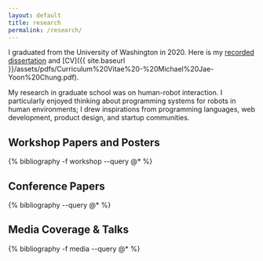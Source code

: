 ```yaml
---
layout: default
title: research
permalink: /research/
---
```


I graduated from the University of Washington in 2020.
Here is my [recorded dissertation](https://youtu.be/pTml6yEIjcw) and [CV]({{ site.baseurl }}/assets/pdfs/Curriculum%20Vitae%20-%20Michael%20Jae-Yoon%20Chung.pdf).

My research in graduate school was on human-robot interaction.
I particularly enjoyed thinking about programming systems for robots in human environments; I drew inspirations from programming languages, web development, product design, and startup communities.

## Workshop Papers and Posters

{% bibliography -f workshop --query @* %}

## Conference Papers

{% bibliography --query @* %}

## Media Coverage & Talks

{% bibliography -f media --query @* %}
